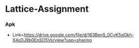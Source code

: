 # Lattice-Assignment

### Apk 

* Link=https://drive.google.com/file/d/163Ben5_0CvK5qOkh-X4sDJ9b0EnSO5Vs/view?usp=sharing

